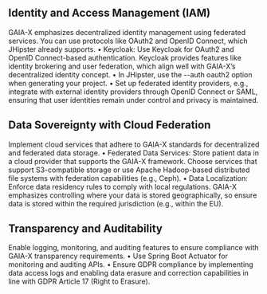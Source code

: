 ## Identity and Access Management (IAM)

GAIA-X emphasizes decentralized identity management using federated services. You can use protocols like OAuth2 and OpenID Connect, which JHipster already supports.
• Keycloak: Use Keycloak for OAuth2 and OpenID Connect-based authentication. Keycloak provides features like identity brokering and user federation, which align well with GAIA-X’s decentralized identity concept.
• In JHipster, use the --auth oauth2 option when generating your project.
• Set up federated identity providers, e.g., integrate with external identity providers through OpenID Connect or SAML, ensuring that user identities remain under control and privacy is maintained.

## Data Sovereignty with Cloud Federation

Implement cloud services that adhere to GAIA-X standards for decentralized and federated data storage.
• Federated Data Services: Store patient data in a cloud provider that supports the GAIA-X framework. Choose services that support S3-compatible storage or use Apache Hadoop-based distributed file systems with federation capabilities (e.g., Ceph).
• Data Localization: Enforce data residency rules to comply with local regulations. GAIA-X emphasizes controlling where your data is stored geographically, so ensure data is stored within the required jurisdiction (e.g., within the EU).

## Transparency and Auditability

Enable logging, monitoring, and auditing features to ensure compliance with GAIA-X transparency requirements.
• Use Spring Boot Actuator for monitoring and auditing APIs.
• Ensure GDPR compliance by implementing data access logs and enabling data erasure and correction capabilities in line with GDPR Article 17 (Right to Erasure).
